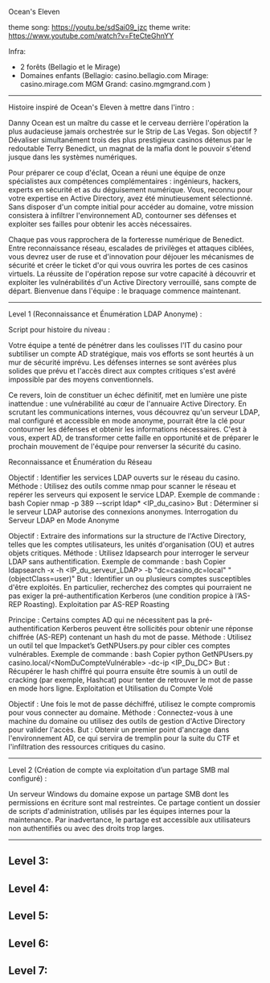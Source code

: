 Ocean's Eleven

theme song: https://youtu.be/sdSai09_jzc
theme write: https://www.youtube.com/watch?v=FteCteGhnYY

Infra:
- 2 forêts (Bellagio et le Mirage)
- Domaines enfants (Bellagio: casino.bellagio.com Mirage: casino.mirage.com MGM Grand: casino.mgmgrand.com )

--------------------------------------------------------------------------------------------------------------------------------------------------------------------------------------

Histoire inspiré de Ocean's Eleven à mettre dans l'intro :

Danny Ocean est un maître du casse et le cerveau derrière l'opération la plus audacieuse jamais orchestrée sur le Strip de Las Vegas. Son objectif ? Dévaliser simultanément trois des plus prestigieux casinos détenus par le redoutable Terry Benedict, un magnat de la mafia dont le pouvoir s'étend jusque dans les systèmes numériques.

Pour préparer ce coup d'éclat, Ocean a réuni une équipe de onze spécialistes aux compétences complémentaires : ingénieurs, hackers, experts en sécurité et as du déguisement numérique. Vous, reconnu pour votre expertise en Active Directory, avez été minutieusement sélectionné. Sans disposer d'un compte initial pour accéder au domaine, votre mission consistera à infiltrer l'environnement AD, contourner ses défenses et exploiter ses failles pour obtenir les accès nécessaires.

Chaque pas vous rapprochera de la forteresse numérique de Benedict. Entre reconnaissance réseau, escalades de privilèges et attaques ciblées, vous devrez user de ruse et d'innovation pour déjouer les mécanismes de sécurité et créer le ticket d'or qui vous ouvrira les portes de ces casinos virtuels. La réussite de l'opération repose sur votre capacité à découvrir et exploiter les vulnérabilités d'un Active Directory verrouillé, sans compte de départ. Bienvenue dans l'équipe : le braquage commence maintenant.

--------------------------------------------------------------------------------------------------------------------------------------------------------------------------------------


Level 1 (Reconnaissance et Énumération LDAP Anonyme) :

Script pour histoire du niveau :

Votre équipe a tenté de pénétrer dans les coulisses l'IT du casino pour subtiliser un compte AD stratégique, mais vos efforts se sont heurtés à un mur de sécurité imprévu. Les défenses internes se sont avérées plus solides que prévu et l'accès direct aux comptes critiques s'est avéré impossible par des moyens conventionnels.

Ce revers, loin de constituer un échec définitif, met en lumière une piste inattendue : une vulnérabilité au cœur de l'annuaire Active Directory. En scrutant les communications internes, vous découvrez qu'un serveur LDAP, mal configuré et accessible en mode anonyme, pourrait être la clé pour contourner les défenses et obtenir les informations nécessaires. C'est à vous, expert AD, de transformer cette faille en opportunité et de préparer le prochain mouvement de l'équipe pour renverser la sécurité du casino.

Reconnaissance et Énumération du Réseau

Objectif : Identifier les services LDAP ouverts sur le réseau du casino.
Méthode : Utilisez des outils comme nmap pour scanner le réseau et repérer les serveurs qui exposent le service LDAP.
Exemple de commande :
bash
Copier
nmap -p 389 --script ldap* <IP_du_casino>
But : Déterminer si le serveur LDAP autorise des connexions anonymes.
Interrogation du Serveur LDAP en Mode Anonyme

Objectif : Extraire des informations sur la structure de l'Active Directory, telles que les comptes utilisateurs, les unités d'organisation (OU) et autres objets critiques.
Méthode : Utilisez ldapsearch pour interroger le serveur LDAP sans authentification.
Exemple de commande :
bash
Copier
ldapsearch -x -h <IP_du_serveur_LDAP> -b "dc=casino,dc=local" "(objectClass=user)"
But : Identifier un ou plusieurs comptes susceptibles d'être exploités. En particulier, recherchez des comptes qui pourraient ne pas exiger la pré-authentification Kerberos (une condition propice à l’AS-REP Roasting).
Exploitation par AS-REP Roasting

Principe : Certains comptes AD qui ne nécessitent pas la pré-authentification Kerberos peuvent être sollicités pour obtenir une réponse chiffrée (AS-REP) contenant un hash du mot de passe.
Méthode : Utilisez un outil tel que Impacket’s GetNPUsers.py pour cibler ces comptes vulnérables.
Exemple de commande :
bash
Copier
python GetNPUsers.py casino.local/<NomDuCompteVulnérable> -dc-ip <IP_Du_DC>
But : Récupérer le hash chiffré qui pourra ensuite être soumis à un outil de cracking (par exemple, Hashcat) pour tenter de retrouver le mot de passe en mode hors ligne.
Exploitation et Utilisation du Compte Volé

Objectif : Une fois le mot de passe déchiffré, utilisez le compte compromis pour vous connecter au domaine.
Méthode : Connectez-vous à une machine du domaine ou utilisez des outils de gestion d'Active Directory pour valider l'accès.
But : Obtenir un premier point d'ancrage dans l'environnement AD, ce qui servira de tremplin pour la suite du CTF et l'infiltration des ressources critiques du casino.

--------------------------------------------------------------------------------------------------------------------------------------------------------------------------------------

Level 2 (Création de compte via exploitation d’un partage SMB mal configuré) :



Un serveur Windows du domaine expose un partage SMB dont les permissions en écriture sont mal restreintes. Ce partage contient un dossier de scripts d'administration, utilisés par les équipes internes pour la maintenance. Par inadvertance, le partage est accessible aux utilisateurs non authentifiés ou avec des droits trop larges.





--------------------------------------------------------------------------------------------------------------------------------------------------------------------------------------

Level 3:
--------------------------------------------------------------------------------------------------------------------------------------------------------------------------------------


Level 4:
--------------------------------------------------------------------------------------------------------------------------------------------------------------------------------------


Level 5:
--------------------------------------------------------------------------------------------------------------------------------------------------------------------------------------


Level 6:
--------------------------------------------------------------------------------------------------------------------------------------------------------------------------------------


Level 7:
--------------------------------------------------------------------------------------------------------------------------------------------------------------------------------------



